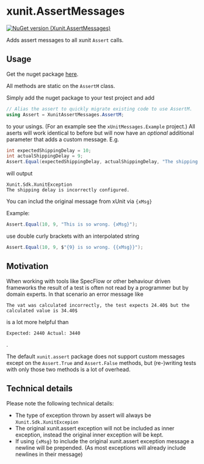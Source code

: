 # xunit.AssertMessages
[![NuGet version (Xunit.AssertMessages)](https://img.shields.io/nuget/v/Xunit.AssertMessages.svg?style=flat-square)](https://www.nuget.org/packages/Xunit.AssertMessages/)

Adds assert messages to all xunit `Assert` calls.

## Usage
Get the nuget package [here](https://www.nuget.org/packages/Xunit.AssertMessages).

All methods are static on the `AssertM` class.

Simply add the nuget package to your test project and add

``` csharp
// Alias the assert to quickly migrate existing code to use AssertM.
using Assert = XunitAssertMessages.AssertM;
```

to your usings. (For an example see the `xUnitMessages.Example` project.)
All aserts will work identical to before but will now have an _optional_ additional 
parameter that adds a custom message. E.g.

``` csharp
int expectedShippingDelay = 10;
int actualShippingDelay = 9;
Assert.Equal(expectedShippingDelay, actualShippingDelay, "The shipping delay is incorrectly configured.");
```

will output
```
Xunit.Sdk.XunitException
The shipping delay is incorrectly configured.
```

You can includ the original message from xUnit via `{xMsg}`

Example:
``` csharp
Assert.Equal(10, 9, "This is so wrong. {xMsg}");
```

use double curly brackets with an interpolated string
``` csharp
Assert.Equal(10, 9, $"{9} is so wrong. {{xMsg}}");
```

## Motivation
When working with tools like SpecFlow or other behaviour driven frameworks the result of a test
is often not read by a programmer but by domain experts. In that scenario an error message like
```
The vat was calculated incorrectly, the test expects 24.40$ but the calculated value is 34.40$
```

is a lot more helpful than 
```
Expected: 2440 Actual: 3440
```
.

The default `xunit.assert` package does not support custom messages except on the `Assert.True`
and `Assert.False` methods, but (re-)writing tests with only those two methods is a lot of overhead.

## Technical details
Please note the following technical details:

* The type of exception thrown by assert will always be `Xunit.Sdk.XunitExcepion`
* The original xunit.assert exception will not be included as inner exception, instead 
the original inner exception will be kept.
* If using `{xMsg}` to include the original xunit.assert exception message a newline will be prepended.
(As most exceptions will already include newlines in their message)